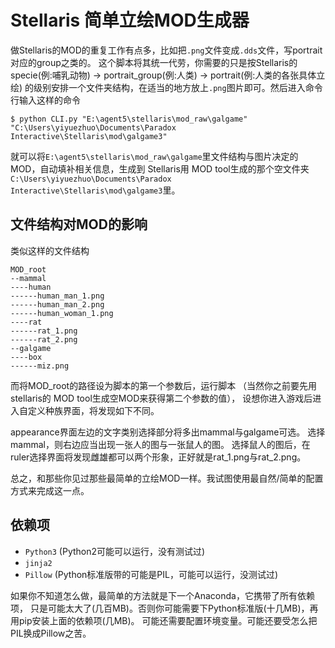 # Stellaris 简单立绘MOD生成器

做Stellaris的MOD的重复工作有点多，比如把`.png`文件变成`.dds`文件，写portrait对应的group之类的。
这个脚本将其统一代劳，你需要的只是按Stellaris的specie(例:哺乳动物) -> portrait_group(例:人类) -> portrait(例:人类的各张具体立绘) 
的级别安排一个文件夹结构，在适当的地方放上`.png`图片即可。然后进入命令行输入这样的命令

```
$ python CLI.py "E:\agent5\stellaris\mod_raw\galgame" "C:\Users\yiyuezhuo\Documents\Paradox Interactive\Stellaris\mod\galgame3"
```

就可以将`E:\agent5\stellaris\mod_raw\galgame`里文件结构与图片决定的MOD，自动填补相关信息，生成到
Stellaris用 MOD tool生成的那个空文件夹`C:\Users\yiyuezhuo\Documents\Paradox Interactive\Stellaris\mod\galgame3`里。

## 文件结构对MOD的影响

类似这样的文件结构
```
MOD_root
--mammal
----human
------human_man_1.png
------human_man_2.png
------human_woman_1.png
----rat
------rat_1.png
------rat_2.png
--galgame
----box
------miz.png
```
而将MOD_root的路径设为脚本的第一个参数后，运行脚本
（当然你之前要先用stellaris的 MOD tool生成空MOD来获得第二个参数的值），
设想你进入游戏后进入自定义种族界面，将发现如下不同。

appearance界面左边的文字类别选择部分将多出mammal与galgame可选。
选择mammal，则右边应当出现一张人的图与一张鼠人的图。
选择鼠人的图后，在ruler选择界面将发现雌雄都可以两个形象，正好就是rat_1.png与rat_2.png。

总之，和那些你见过那些最简单的立绘MOD一样。我试图使用最自然/简单的配置方式来完成这一点。

## 依赖项

* `Python3` (Python2可能可以运行，没有测试过)
* `jinja2`
* `Pillow` (Python标准版带的可能是PIL，可能可以运行，没测试过)

如果你不知道怎么做，最简单的方法就是下一个Anaconda，它携带了所有依赖项，
只是可能太大了(几百MB)。否则你可能需要下Python标准版(十几MB)，再用pip安装上面的依赖项(几MB)。
可能还需要配置环境变量。可能还要受怎么把PIL换成Pillow之苦。
